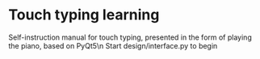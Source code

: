 # Touch typing learning
Self-instruction manual for touch typing, presented in the form of playing the piano, based on PyQt5\n
Start design/interface.py to begin
